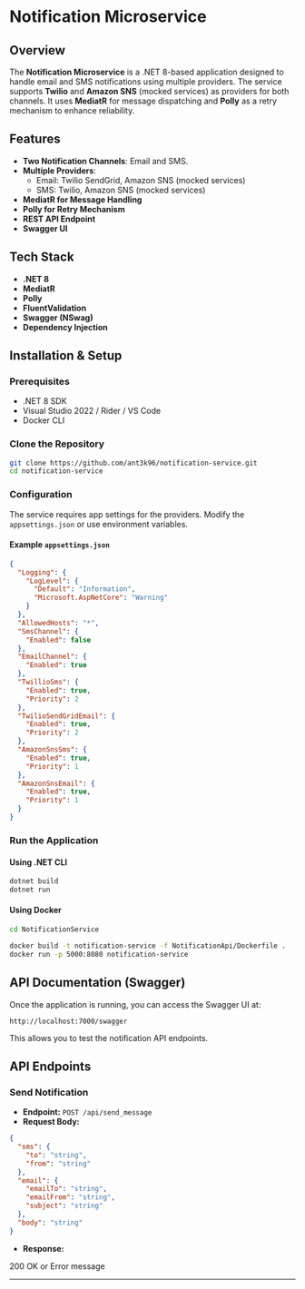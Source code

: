 ﻿# Notification Microservice

## Overview

The **Notification Microservice** is a .NET 8-based application designed to handle email and SMS notifications using multiple providers. The service supports **Twilio** and **Amazon SNS** (mocked services) as providers for both channels. It uses **MediatR** for message dispatching and **Polly** as a retry mechanism to enhance reliability.

## Features

- **Two Notification Channels**: Email and SMS.
- **Multiple Providers**:
  - Email: Twilio SendGrid, Amazon SNS (mocked services)
  - SMS: Twilio, Amazon SNS (mocked services)
- **MediatR for Message Handling**
- **Polly for Retry Mechanism**
- **REST API Endpoint** 
- **Swagger UI** 

## Tech Stack

- **.NET 8**
- **MediatR** 
- **Polly** 
- **FluentValidation** 
- **Swagger (NSwag)**
- **Dependency Injection**

## Installation & Setup

### Prerequisites

- .NET 8 SDK
- Visual Studio 2022 / Rider / VS Code
- Docker CLI

### Clone the Repository

```sh
git clone https://github.com/ant3k96/notification-service.git
cd notification-service
```

### Configuration

The service requires app settings for the providers. Modify the `appsettings.json` or use environment variables.

#### Example `appsettings.json`

```json
{
  "Logging": {
    "LogLevel": {
      "Default": "Information",
      "Microsoft.AspNetCore": "Warning"
    }
  },
  "AllowedHosts": "*",
  "SmsChannel": {
    "Enabled": false
  },
  "EmailChannel": {
    "Enabled": true
  },
  "TwillioSms": {
    "Enabled": true,
    "Priority": 2
  },
  "TwilioSendGridEmail": {
    "Enabled": true,
    "Priority": 2
  },
  "AmazonSnsSms": {
    "Enabled": true,
    "Priority": 1
  },
  "AmazonSnsEmail": {
    "Enabled": true,
    "Priority": 1
  }
}
```

### Run the Application

#### Using .NET CLI

```sh
dotnet build
dotnet run
```

#### Using Docker

```sh
cd NotificationService 

docker build -t notification-service -f NotificationApi/Dockerfile .
docker run -p 5000:8080 notification-service
```

## API Documentation (Swagger)

Once the application is running, you can access the Swagger UI at:

```
http://localhost:7000/swagger
```

This allows you to test the notification API endpoints.

## API Endpoints

### **Send Notification**

- **Endpoint:** `POST /api/send_message`
- **Request Body:**

```json
{
  "sms": {
    "to": "string",
    "from": "string"
  },
  "email": {
    "emailTo": "string",
    "emailFrom": "string",
    "subject": "string"
  },
  "body": "string"
}
```

- **Response:**

200 OK or Error message

---


